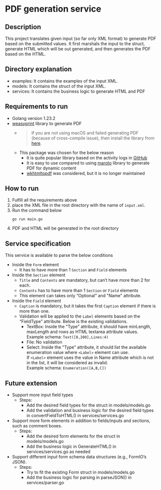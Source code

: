 # PDF generation service


## Description
This project translates given input (so far only XML format) to generate PDF based on the submitted values.
It first marshals the input to the struct, generate HTML which will be out generated, and then generates the PDF based on the HTML.


## Directory explanation
- examples: It contains the examples of the input XML.
- models: It contains the struct of the input XML.
- services: It contains the business logic to generate HTML and PDF


## Requirements to run 
- Golang version 1.23.2 
- [weasyprint](https://doc.courtbouillon.org/weasyprint/stable/index.html) library to generate PDF
  - > If you are not using macOS and failed generating PDF (because of cross-compile issue), then install the library from [here](https://doc.courtbouillon.org/weasyprint/stable/first_steps.html).
  - This package was chosen for the below reason
    - It is quite popular library based on the activity logs in [GitHub](https://github.com/Kozea/WeasyPrint)
    - It is easy to use compared to using [maroto](https://github.com/johnfercher/maroto) library to generate PDF for dynamic content
    - [wkhtmltopdf](https://github.com/SebastiaanKlippert/go-wkhtmltopdf) was considered, but it is no longer maintained


## How to run
1. Fulfill all the requirements above
2. place the XML file in the root directory with the name of `input.xml`.
3. Run the command below
    ```shell
    go run main.go
    ```
4. PDF and HTML will be generated in the root directory


## Service specification
This service is available to parse the below conditions
- Inside the `Form` element
    - It has to have more than 1 `Section` and `Field` elements
- Inside the `Section` element
    - `Title` and `Contents` are mandatory, but can’t have more than 2 for each.
    - `Contents` has to have more than 1 `Section` or `Field` elements  
    - This element can takes only “Optional” and "Name" attribute.
- Inside the `Field` element
    - `Caption` is mandatory, but it takes the first `Caption` element if there is more than one.
    - Validation will be applied to the `Label` elements based on the “FieldType” attribute. Below is the existing validations.
      - TextBox: Inside the "Type" attribute, it should have minLength, maxLength and rows as HTML textarea attribute values. <br> Example schema: `Text([0,200],Lines:4)`  
      - File: No validation
      - Select: Inside the "Type" attribute, it should list the available enumeration value where `<Label>` element can use. <br> If `<Label>` element uses the value in Name attribute which is not in the list, it will be considered as invalid. <br> Example schema: `Enumeration([A,B,C])`


## Future extension
- Support more input field types 
  - Steps:
    - Add the desired field types for the struct in models/models.go
    - Add the validation and business logic for the desired field types in convertFieldToHTML() in services/services.go
- Support more form elements in addition to fields/inputs and sections, such as comment boxes.
  - Steps:
    - Add the desired form elements for the struct in models/models.go
    - Add the business logic in GenerateHTML() in services/services.go as needed
- Support different input form schema data structures (e.g., FormIO’s JSON).
  - Steps:
    - Try to fit the existing Form struct in models/models.go
    - Add the business logic for parsing in parseJSON() in services/parser.go 